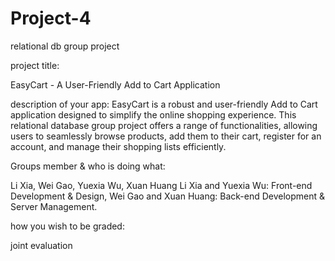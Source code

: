 # Project-4
relational db group project

project title:  

EasyCart - A User-Friendly Add to Cart Application

description of your app: 
EasyCart is a robust and user-friendly Add to Cart application designed to simplify the online shopping experience. This relational database group project offers a range of functionalities, allowing users to seamlessly browse products, add them to their cart, register for an account, and manage their shopping lists efficiently.

Groups member & who is doing what: 

Li Xia, Wei Gao, Yuexia Wu, Xuan Huang
Li Xia and Yuexia Wu: Front-end Development & Design, Wei Gao and Xuan Huang: Back-end Development & Server Management.   

how you wish to be graded: 

joint evaluation
